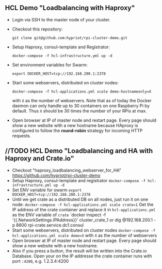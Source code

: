 HCL Demo "Loadbalancing with Haproxy"
--------------------------------
- Login via SSH to the master node of your cluster.
- Checkout this repository:

  `git clone git@github.com:hypriot/rpi-cluster-demo.git`

- Setup Haproxy, consul-template and Registrator:

  `docker-compose -f hcl-infrastructure.yml up -d`

- Set environment variables for Swarm:

  `export DOCKER_HOST=tcp://192.168.200.1:2378`

- Start some webservers, distributed on cluster nodes:

  `docker-compose -f hcl-applications.yml scale demo-hostnameonly=X`

  with `X` as the number of webservers. Note that as of today the Docker daemon can only handle up to 30 containers on one Raspberry Pi by default. Thus `X` should be 30 times the number of your RPis at max.

- Open browser at IP of master node and restart page. Every page should show a new website with a new hostname because HAproxy is configured to follow the **round-robin** strategy for incoming HTTP requests.



//TODO HCL Demo "Loadbalancing and HA with Haproxy and Crate.io"
--------------------------------------

- Checkout "haproxy_loadbalancing_webserver_for_HA" https://github.com/hypriot/rpi-cluster-demo
- Setup Haproxy, consul-template and registrator
  `docker-compose -f hcl-infrastructure.yml up -d`
- Set ENV variable for swarm
  `export DOCKER_HOST=tcp://192.168.200.1:2378`
- Until we get crate as a distributed DB on all nodes, just run it on one node:
  `docker-compose -f hcl-applications.yml scale crate=1`
  Get the IP address of the crate container and replace it in `hcl-applications.yml` as the ENV variable of `crate`
  `docker inspect -f '{{.NetworkSettings.IPAddress}}' cluster_crate_1
  or dig @192.168.200.1 -p 8600 rpi-crate.service.dc1.consul
- Start some webservers, distributed on cluster nodes
  `docker-compose -f hcl-applications.yml scale demo=X`
  with `X` as the number of webservers
- Open browser at IP of master node and restart page. Every page should show a new website with a new hostname.
- Also if you press a button, the result will be written into the Crate.io Database. Open your on the IP addresse the crate container runs with port `:4200`, e.g. 1.2.3.4:4200
